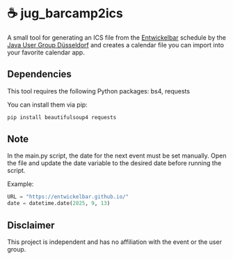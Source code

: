 # ☕ jug_barcamp2ics

A small tool for generating an ICS file from the [Entwickelbar](https://entwickelbar.github.io/) schedule by the [Java User Group Düsseldorf](https://rheinjug.de/) and creates a calendar file you can import into your favorite calendar app.

## Dependencies

This tool requires the following Python packages: bs4, requests

You can install them via pip:

```python
pip install beautifulsoup4 requests
```

## Note

In the main.py script, the date for the next event must be set manually. Open the file and update the date variable to the desired date before running the script.

Example:
```python
URL = "https://entwickelbar.github.io/"
date = datetime.date(2025, 9, 13)
```

## Disclaimer

This project is independent and has no affiliation with the event or the user group.
